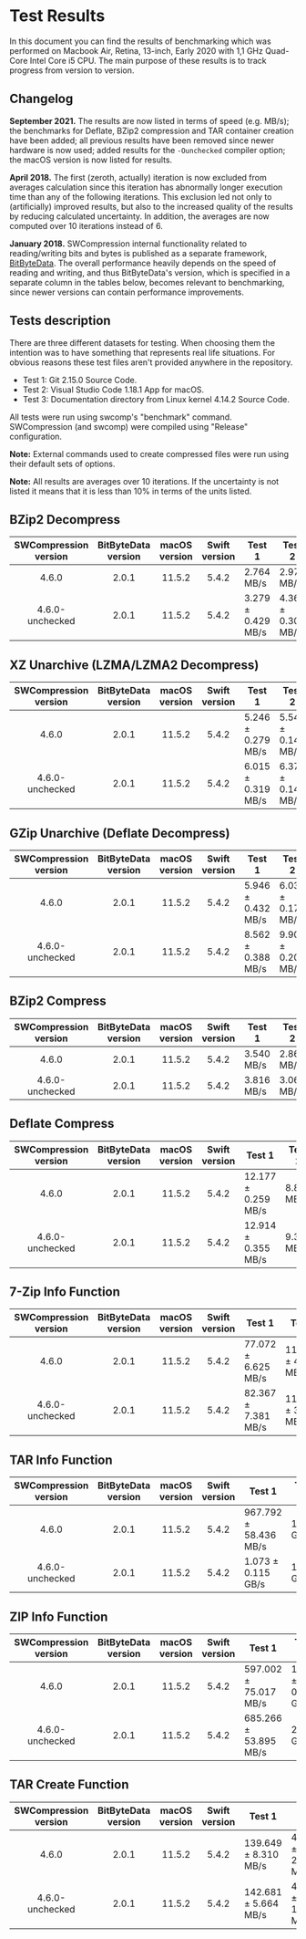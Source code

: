 # Test Results

In this document you can find the results of benchmarking which was performed on Macbook Air, Retina, 13-inch, Early
2020 with 1,1 GHz Quad-Core Intel Core i5 CPU. The main purpose of these results is to track progress from version to
version.

## Changelog

__September 2021.__ The results are now listed in terms of speed (e.g. MB/s); the benchmarks for Deflate, BZip2 compression and
TAR container creation have been added; all previous results have been removed since newer hardware is now used; added
results for the `-Ounchecked` compiler option; the macOS version is now listed for results.

__April 2018.__ The first (zeroth, actually) iteration is now excluded from averages calculation since this iteration
has abnormally longer execution time than any of the following iterations. This exclusion led not only to (artificially)
improved results, but also to the increased quality of the results by reducing calculated uncertainty. In addition, the
averages are now computed over 10 iterations instead of 6.

__January 2018.__ SWCompression internal functionality related to reading/writing bits and bytes is published as a
separate framework, [BitByteData](https://github.com/tsolomko/BitByteData). The overall performance heavily depends on
the speed of reading and writing, and thus BitByteData's version, which is specified in a separate column in the tables
below, becomes relevant to benchmarking, since newer versions can contain performance improvements.

## Tests description

There are three different datasets for testing. When choosing them the intention was to have something
that represents real life situations. For obvious reasons these test files aren't provided anywhere
in the repository.

- Test 1: Git 2.15.0 Source Code.
- Test 2: Visual Studio Code 1.18.1 App for macOS.
- Test 3: Documentation directory from Linux kernel 4.14.2 Source Code.

All tests were run using swcomp's "benchmark" command. SWCompression (and swcomp) were compiled
using "Release" configuration.

__Note:__ External commands used to create compressed files were run using their default sets of options.

__Note:__ All results are averages over 10 iterations. If the uncertainty is not listed it means that it is less than
10% in terms of the units listed.

## BZip2 Decompress

|SWCompression<br>version|BitByteData<br>version|macOS<br>version|Swift<br>version|Test 1|Test 2|Test 3|
|:---:|:---:|:---:|:---:|---|---|---|
|4.6.0|2.0.1|11.5.2|5.4.2|2.764 MB/s|2.973 MB/s|2.410 MB/s|
|4.6.0-unchecked|2.0.1|11.5.2|5.4.2|3.279 ± 0.429 MB/s|4.361 ± 0.306 MB/s|3.169 ± 0.180 MB/s|

## XZ Unarchive (LZMA/LZMA2 Decompress)

|SWCompression<br>version|BitByteData<br>version|macOS<br>version|Swift<br>version|Test 1|Test 2|Test 3|
|:---:|:---:|:---:|:---:|---|---|---|
|4.6.0|2.0.1|11.5.2|5.4.2|5.246 ± 0.279 MB/s|5.543 ± 0.143 MB/s|5.322 ± 0.26 MB/s|
|4.6.0-unchecked|2.0.1|11.5.2|5.4.2|6.015 ± 0.319 MB/s|6.374 ± 0.143 MB/s|5.841 ± 0.212 MB/s|

## GZip Unarchive (Deflate Decompress)

|SWCompression<br>version|BitByteData<br>version|macOS<br>version|Swift<br>version|Test 1|Test 2|Test 3|
|:---:|:---:|:---:|:---:|---|---|---|
|4.6.0|2.0.1|11.5.2|5.4.2|5.946 ± 0.432 MB/s|6.034 ± 0.175 MB/s|6.071 ± 0.25 MB/s|
|4.6.0-unchecked|2.0.1|11.5.2|5.4.2|8.562 ± 0.388 MB/s|9.908 ± 0.204 MB/s|8.286 ± 0.250 MB/s|

## BZip2 Compress

|SWCompression<br>version|BitByteData<br>version|macOS<br>version|Swift<br>version|Test 1|Test 2|Test 3|
|:---:|:---:|:---:|:---:|---|---|---|
|4.6.0|2.0.1|11.5.2|5.4.2|3.540 MB/s|2.862 MB/s|4.253 MB/s|
|4.6.0-unchecked|2.0.1|11.5.2|5.4.2|3.816 MB/s|3.060 MB/s|4.647 MB/s|

## Deflate Compress

|SWCompression<br>version|BitByteData<br>version|macOS<br>version|Swift<br>version|Test 1|Test 2|Test 3|
|:---:|:---:|:---:|:---:|---|---|---|
|4.6.0|2.0.1|11.5.2|5.4.2|12.177 ± 0.259 MB/s|8.809 MB/s|13.594 ± 0.355 MB/s|
|4.6.0-unchecked|2.0.1|11.5.2|5.4.2|12.914 ± 0.355 MB/s|9.361 MB/s|15.020 ± 0.277 MB/s|

## 7-Zip Info Function

|SWCompression<br>version|BitByteData<br>version|macOS<br>version|Swift<br>version|Test 1|Test 2|Test 3|
|:---:|:---:|:---:|:---:|---|---|---|
|4.6.0|2.0.1|11.5.2|5.4.2|77.072 ± 6.625 MB/s|111.246 ± 4.855 MB/s|38.721 ± 2.681 MB/s|
|4.6.0-unchecked|2.0.1|11.5.2|5.4.2|82.367 ± 7.381 MB/s|116.923 ± 3.812 MB/s|38.519 ± 2.988 MB/s|

## TAR Info Function

|SWCompression<br>version|BitByteData<br>version|macOS<br>version|Swift<br>version|Test 1|Test 2|Test 3|
|:---:|:---:|:---:|:---:|---|---|---|
|4.6.0|2.0.1|11.5.2|5.4.2|967.792 ± 58.436 MB/s|1.006 GB/s|217.082 ± 19.783 MB/s|
|4.6.0-unchecked|2.0.1|11.5.2|5.4.2|1.073 ± 0.115 GB/s|1.053 GB/s|246.854 ± 6.763 MB/s|

## ZIP Info Function

|SWCompression<br>version|BitByteData<br>version|macOS<br>version|Swift<br>version|Test 1|Test 2|Test 3|
|:---:|:---:|:---:|:---:|---|---|---|
|4.6.0|2.0.1|11.5.2|5.4.2|597.002 ± 75.017 MB/s|1.941 ± 0.135 GB/s|389.626 ± 22.006 MB/s|
|4.6.0-unchecked|2.0.1|11.5.2|5.4.2|685.266 ± 53.895 MB/s|2.147 GB/s|420.461 ± 15.156 MB/s|

## TAR Create Function

|SWCompression<br>version|BitByteData<br>version|macOS<br>version|Swift<br>version|Test 1|Test 2|Test 3|
|:---:|:---:|:---:|:---:|---|---|---|
|4.6.0|2.0.1|11.5.2|5.4.2|139.649 ± 8.310 MB/s|446.101 ± 21.476 MB/s|215.556 ± 17.5 MB/s|
|4.6.0-unchecked|2.0.1|11.5.2|5.4.2|142.681 ± 5.664 MB/s|459.403 ± 17.862 MB/s|220.238 ± 3.476 MB/s|
